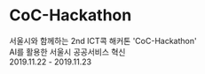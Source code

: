 # CoC-Hackathon
서울시와 함께하는 2nd ICT콕 해커톤 'CoC-Hackathon'  
AI를 활용한 서울시 공공서비스 혁신  
2019.11.22 - 2019.11.23  
